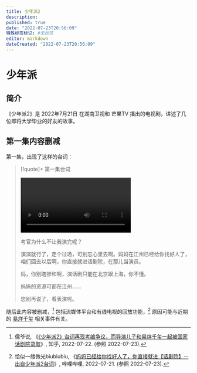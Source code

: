 ```yaml
---
title: 少年派2
description:
published: true
date: "2022-07-23T20:56:09"
特殊标签标记: #无标签
editor: markdown
dateCreated: "2022-07-23T20:56:09"
---
```


# 少年派

## 简介

《少年派2》是 2022年7月21日 在湖南卫视和 芒果TV 播出的电视剧，讲述了几位即将大学毕业的好友的故事。

## 第一集内容删减

第一集，出现了这样的台词：

> [!quote]+ 第一集台词
>
> ![type:video](https://s3.tebi.io/ggame/video/少年派2/这段台词的完整版.mp4)
>
> 考官为什么不让我演完呢？
>
> 演演就行了，走个过场，可别忘心里去啊。妈妈在江州已经给你找好人了，咱们回去以后啊，你直接就进话剧院，在那儿当演员。
>
> 妈，你别瞎掺和啊，演话剧只能在北京跟上海，你不懂。
>
> 妈妈的资源可都在江州……
>
> 您别再说了，看表演呢。

随后此内容被删减，[^544825179] 包括流媒体平台和有线电视的回放功能，[^pbdOk] 原因可能与近期的 [易烊千玺][] 相关事件有关。

[^544825179]: 儒爷说, 《[《少年派2》台词再现考编争议，而导演儿子和易烊千玺一起被国家话剧院录取](https://web.archive.org/web/20220722234919/https://zhuanlan.zhihu.com/p/544825179)》, 知乎, 2022-07-22. (参照 2022-07-23).

[^pbdOk]: 恰似一缕微光biubiubiu, 《[妈妈已经给你找好人了，你直接就进【话剧院】--出自少年派2台词](https://archive.ph/pbdOk "https://www.bilibili.com/video/BV1Xa411M7fN")》, 哔哩哔哩, 2022-07-21. (参照 2022-07-23).

[易烊千玺]: /people/易烊千玺.md

